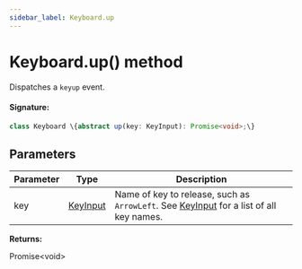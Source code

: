 ```yaml
---
sidebar_label: Keyboard.up
---
```


# Keyboard.up() method

Dispatches a `keyup` event.

#### Signature:

```typescript
class Keyboard \{abstract up(key: KeyInput): Promise<void>;\}
```

## Parameters

| Parameter | Type                                | Description                                                                                                                  |
| --------- | ----------------------------------- | ---------------------------------------------------------------------------------------------------------------------------- |
| key       | [KeyInput](./puppeteer.keyinput.md) | Name of key to release, such as <code>ArrowLeft</code>. See [KeyInput](./puppeteer.keyinput.md) for a list of all key names. |

**Returns:**

Promise&lt;void&gt;
